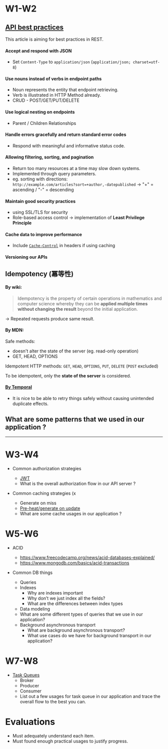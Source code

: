 # W1-W2

## [API best practices](https://stackoverflow.blog/2020/03/02/best-practices-for-rest-api-design/)

This article is aiming for best practices in REST.

#### Accept and respond with JSON

- Set `Content-Type` to `application/json` (`application/json; charset=utf-8`)

#### Use nouns instead of verbs in endpoint paths

- Noun represents the entity that endpoint retrieving.
- Verb is illustrated in HTTP Method already.
- CRUD - POST/GET/PUT/DELETE

#### Use logical nesting on endpoints

- Parent / Children Relationships

#### Handle errors gracefully and return standard error codes

- Respond with meaningful and informative status code.

#### Allowing filtering, sorting, and pagination

- Return too many resources at a time may slow down systems.
- Implemented through query parameters.
- eg. sorting with directions:\
  `http://example.com/articles?sort=+author,-datepublished` -> "+" = ascending / "-" = descending

#### Maintain good security practices

- using SSL/TLS for security
- Role-based access control -> implementation of **Least Privilege Principle**

#### Cache data to improve performance

- Include [`Cache-Control`](https://developer.mozilla.org/en-US/docs/Web/HTTP/Headers/Cache-Control) in headers if using caching

#### Versioning our APIs

## Idempotency (冪等性)

#### By wiki:

> Idempotency is the property of certain operations in mathematics and computer science whereby they can be **applied multiple times without changing the result** beyond the initial application.

-> Repeated requests produce same result.

#### By MDN:

Safe methods:

- doesn't alter the state of the server (eg. read-only operation)
- GET, HEAD, OPTIONS

Idempotent HTTP methods: `GET`, `HEAD`, `OPTIONS`, `PUT`, `DELETE` (`POST` excluded)

To be idempotent, only the **state of the server** is considered.

#### [By Temporal](https://temporal.io/blog/idempotency-and-durable-execution)

- It is nice to be able to retry things safely without causing unintended duplicate effects.

## What are some patterns that we used in our application ?

---

# W3-W4

- Common authorization strategies
    - [JWT](https://jwt.io/introduction)
    - What is the overall authorization flow in our API server ?

- Common caching strategies (x
    - Generate on miss
    - [Pre-heat/generate on update](https://www.fasterize.com/en/blog/cache-warming-why-and-how/)
    - What are some cache usages in our application ?

# W5-W6

- ACID
    - https://www.freecodecamp.org/news/acid-databases-explained/
    - https://www.mongodb.com/basics/acid-transactions

- Common DB things
    - Queries
    - Indexes
        - Why are indexes important
        - Why don’t we just index all the fields?
        - What are the differences between index types
    - Data modeling
    - What are some different types of queries that we use in our application?
    - Background asynchronous transport
        - What are background asynchronous transport?
        - What use cases do we have for background transport in our application?

# W7-W8

- [Task Queues](https://dev.to/sarbikbetal/task-queues-and-why-do-we-need-them-26mj)
    - Broker
    - Producer
    - Consumer
    - List out a few usages for task queue in our application and trace the overall flow to the best you can.

# Evaluations

- Must adequately understand each item.
- Must found enough practical usages to justify progress.
